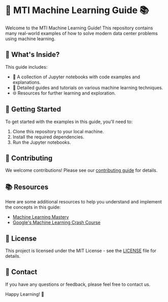# 🤖 MTI Machine Learning Guide 📚

Welcome to the MTI Machine Learning Guide! This repository contains many real-world examples of how to solve modern data center problems using machine learning.

## 🎯 What's Inside?

This guide includes:

- 📂 A collection of Jupyter notebooks with code examples and explanations.
- 📝 Detailed guides and tutorials on various machine learning techniques.
- 🌐 Resources for further learning and exploration.

## 🚀 Getting Started

To get started with the examples in this guide, you'll need to:

1. Clone this repository to your local machine.
2. Install the required dependencies.
3. Run the Jupyter notebooks.

## 📖 Contributing

We welcome contributions! Please see our [contributing guide](CONTRIBUTING.md) for details.

## 📚 Resources

Here are some additional resources to help you understand and implement the concepts in this guide:

- [Machine Learning Mastery](https://machinelearningmastery.com/)
- [Google's Machine Learning Crash Course](https://developers.google.com/machine-learning/crash-course/)

## 📄 License

This project is licensed under the MIT License - see the [LICENSE](LICENSE) file for details.

## 📧 Contact

If you have any questions or feedback, please feel free to contact us.

Happy Learning! 🎉